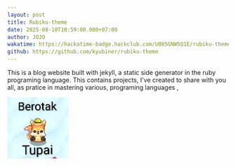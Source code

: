 ```yaml
---
layout: post
title: Rubiku-theme
date: 2025-08-10T10:59:00.000+07:00
author: JOJO
wakatime: https://hackatime-badge.hackclub.com/U085GNW5Q1E/rubiku-theme
github: https://github.com/kyubiner/rubiku-theme
---
```

This is a blog website built with jekyll, a static side generator in the ruby programing language. This contains projects, I've created to share with you all, as pratice in mastering various, programing languages ,
<!--more-->


![Test](/assets/uploads/screenshot_20250802-112920_1~2.jpg "Test")

